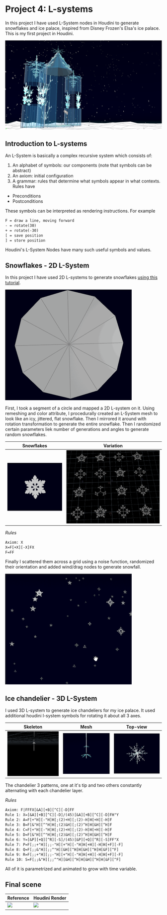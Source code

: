 # Project 4: L-systems

In this project I have used L-System nodes in Houdini to generate snowflakes and ice palace, inspired from Disney Frozen's Elsa's ice palace. This is my first project in Houdini.

![](houdini/frozen_palace.png)

## Introduction to L-systems

An L-System is basically a complex recursive system which consists of:

1. An alphabet of symbols: our components (note that symbols can be abstract)
2. An axiom: initial configuration
3. A grammar: rules that determine what symbols appear in what contexts. Rules have
  - Preconditions
  - Postconditions
  
These symbols can be interpreted as rendering instructions. For example
```
F = draw a line, moving forward
- = rotate(30)
+ = rotate(-30)
[ = save position
] = store position
```
Houdini's L-System Nodes have many such useful symbols and values.

## Snowflakes - 2D L-System

In this project I have used 2D L-systems to generate snowflakes [using this tutorial](https://www.youtube.com/watch?v=KPf9vp1I4k8).

![](houdini/snowflake_making.gif)

First, I took a segment of a circle and mapped a 2D L-system on it. Using remeshing and color attribute, I procedurally created an L-System mesh to look like an icy, jittered, flat snowflake. Then I mirrored it around with rotation transformation to generate the entire snowflake.
Then I randomized certain parameters liek number of generations and angles to generate random snowflakes.

|Snowflakes| Variation|
|---|---|
|![](houdini/snowflake.gif)|![](houdini/snowflakes_variation.png)|

*Rules*
```
Axiom: X
X=F[+X][-X]FX
F=FF
```

Finally I scattered them across a grid using a noise function, randomized their orientation and added wind/drag nodes to generate snowfall.

![](houdini/snowfall.gif)


## Ice chandelier - 3D L-System

I used 3D L-system to generate ice chandeliers for my ice palace. It used additional houdini l-system symbols for rotating it about all 3 axes.

|Skeleton|Mesh|Top-view|
|---|---|---|
|![](houdini/chandelier_making.gif)|![](houdini/chandelier.gif)|![](houdini/chandelier2.gif)|

The chandelier 3 patterns, one at it's tip and two others constantly alternating with each chandelier layer.

*Rules*
```
Axiom: F|FFFX[&A][+B][^C][-D]FF
Rule 1: X=[&A][+B][^C][-D]/(45)[&A][+B][^C][-D]FH"Y
Rule 2: A=F[+"H][-"H]H[;(2)+H][;(2)-H]H[+H][-H]F
Rule 3: B=F[&"H][^"H]H[;(2)&H][;(2)^H]H[&H][^H]F
Rule 4: C=F[+"H][-"H]H[;(2)+H][;(2)-H]H[+H][-H]F
Rule 5: D=F[&"H][^"H]H[;(2)&H][;(2)^H]H[&H][^H]F
Rule 6: Y=[&P][+Q][^R][-S]/(45)[&P][+Q][^R][-S]FF"X
Rule 7: P=F[;;+"H][;;-"H][+"H][-"H]H[+H][-H]H[+F][-F]
Rule 8: Q=F[;;&"H][;;^"H][&H][^H]H[&H][^H]H[&F][^F]
Rule 9: R=F[;;+"H][;;-"H][+"H][-"H]H[+H][-H]H[+F][-F]
Rule 10: S=F[;;&"H][;;^"H][&H][^H]H[&H][^H]H[&F][^F]
```

All of it is parametrized and animated to grow with time variable.

## Final scene

|Reference|Houdini Render|
|---|---|
|![](frozen_lsystem.jpg)|![](frozen_palace.png)|
